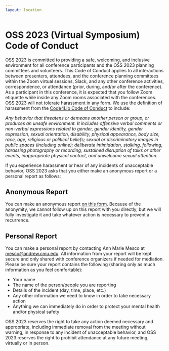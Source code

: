 ```yaml
---
layout: location
---
```


# OSS 2023 (Virtual Symposium) Code of Conduct

OSS 2023 is committed to providing a safe, welcoming, and inclusive environment
for all conference participants and the OSS 2023 planning committees and
volunteers. This Code of Conduct applies to all interactions between presenters,
attendees, and the conference planning committees within the Zoom virtual
sessions, Slack, and any other conference activities, correspondence, or
attendance (prior, during, and/or after the conference). As a participant in
this conference, it is expected that you follow Zoom etiquette while inside any
Zoom rooms associated with the conferences. OSS 2023 will not tolerate
harassment in any form. We use the definition of harassment from the
[Code4Lib Code of Conduct](http://bit.ly/coc4lib) to include:

*Any behavior that threatens or demeans another person or group, or produces an unsafe environment. It includes offensive verbal comments or non-verbal expressions related to gender, gender identity, gender expression, sexual orientation, disability, physical appearance, body size, race, age, religious or political beliefs; sexual or discriminatory images in public spaces (including online); deliberate intimidation, stalking, following, harassing photography or recording; sustained disruption of talks or other events, inappropriate physical contact, and unwelcome sexual attention.*

If you experience harassment or hear of any incidents of unacceptable behavior,
OSS 2023 asks that you either make an anonymous report or a personal report as
follows:

## Anonymous Report

You can make an anonymous report [on this form](https://docs.google.com/forms/d/e/1FAIpQLSf3yoK8UeLQYRCEZvFhClyp16Up1iOrHNHkYPeSj1EE33auiQ/viewform). Because of the anonymity,
we cannot follow up on this report with you directly, but we will fully
investigate it and take whatever action is necessary to prevent a recurrence.

## Personal Report

You can make a personal report by contacting Ann Marie Mesco at
[mesco@andrew.cmu.edu](mailto:mesco@andrew.cmu.edu). All information from your
report will be kept secure and only shared with conference organizers if needed
for mediation. Please be sure your report contains the following (sharing only
as much information as you feel comfortable):

- Your name
- The name of the person/people you are reporting
- Details of the incident (day, time, place, etc.)
- Any other information we need to know in order to take necessary action
- Anything we can immediately do in order to protect your mental health and/or physical safety  

OSS 2023 reserves the right to take any action deemed necessary and appropriate,
including immediate removal from the meeting without warning, in response to any
incident of unacceptable behavior, and OSS 2023 reserves the right to prohibit
attendance at any future meeting, virtually or in person.
